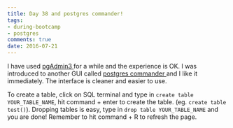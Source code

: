 ```yaml
---
title: Day 38 and postgres commander!
tags: 
- during-bootcamp
- postgres
comments: true
date: 2016-07-21
---
```



I have used <a href="https://www.pgadmin.org/" target="_blank"> pgAdmin3 </a> for a while and the experience is OK. I was introduced to another GUI called <a href="https://eggerapps.at/pgcommander/" target="_blank"> postgres commander </a> and I like it immediately. The interface is cleaner and easier to use. 

To create a table, click on SQL terminal and type in `create table YOUR_TABLE_NAME`, hit command + enter to create the table. (eg. `create table test()`).  Dropping tables is easy, type in `drop table YOUR_TABLE_NAME` and you are done!  Remember to hit command + R to refresh the page. 






